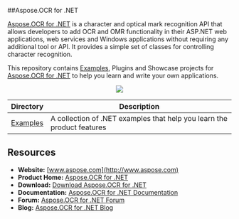 ##Aspose.OCR for .NET

[Aspose.OCR for .NET](http://www.aspose.com/products/ocr/net) is a character and optical mark recognition API that allows developers to add OCR and OMR functionality in their ASP.NET web applications, web services and Windows applications without requiring any additional tool or API. It provides a simple set of classes for controlling character recognition.

This repository contains [Examples](Examples), Plugins and Showcase projects for [Aspose.OCR for .NET](http://www.aspose.com/products/ocr/net) to help you learn and write your own applications.

<p align="center">
  <a href="https://github.com/asposeocr/Aspose_OCR_NET/archive/master.zip">
    <img src="http://i.imgur.com/hwNhrGZ.png" />
  </a>
</p>

Directory | Description
--------- | -----------
[Examples](Examples)  | A collection of .NET examples that help you learn the product features

## Resources

+ **Website:** [www.aspose.com](http://www.aspose.com)
+ **Product Home:** [Aspose.OCR for .NET](http://www.aspose.com/products/ocr/net)
+ **Download:** [Download Aspose.OCR for .NET](http://www.aspose.com/downloads/ocr/net)
+ **Documentation:** [Aspose.OCR for .NET Documentation](http://www.aspose.com/docs/display/ocrnet/Home)
+ **Forum:** [Aspose.OCR for .NET Forum](http://www.aspose.com/community/forums/aspose.ocr-product-family/493/showforum.aspx)
+ **Blog:** [Aspose.OCR for .NET Blog](http://www.aspose.com/blogs/aspose-products/aspose-ocr-product-family.html)
